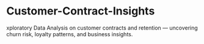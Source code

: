 # Customer-Contract-Insights
xploratory Data Analysis on customer contracts and retention — uncovering churn risk, loyalty patterns, and business insights.
